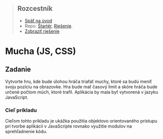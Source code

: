 <div class="hidden">

> ## Rozcestník
> - [Späť na úvod](../../README.md)
> - Repo: [Štartér](/../../tree/main/js-a-css/fly), [Riešenie](/../../tree/solution/js-a-css/fly).
> - [Zobraziť riešenie](riesenie.md)

</div>

# Mucha (JS, CSS)

## Zadanie

Vytvorte hru, kde bude úlohou hráča triafať muchy, ktoré sa budú meniť svoju pozíciu na obrazovke. Hra bude mať časový limit a skóre hráča bude určené počtom múch, ktoré trafil. Aplikácia by mala byť vytvorená v jazyku JavaScript.

### Cieľ príkladu

Cieľom tohto príkladu je ukážka použitia objektovo orientovaného prístupu pri tvorbe aplikácií v JavaScripte rovnako využitie modulov na sprehľadnenie kódu.
